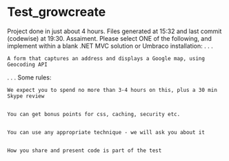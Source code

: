 # Test_growcreate
Project done in just about 4 hours. 
Files generated at 15:32 and last commit (codewise) at 19:30.
Assaiment.
Please select ONE of the following, and implement within a blank .NET MVC solution or Umbraco installation:
.
.
.

    A form that captures an address and displays a Google map, using Geocoding API
.
.
.
Some rules:


    We expect you to spend no more than 3-4 hours on this, plus a 30 min Skype review


    You can get bonus points for css, caching, security etc. 


    You can use any appropriate technique - we will ask you about it


    How you share and present code is part of the test
